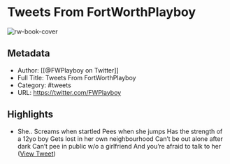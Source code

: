 # Tweets From FortWorthPlayboy

![rw-book-cover](https://pbs.twimg.com/profile_images/999510717354033152/n18k9fvm.jpg)

## Metadata
- Author: [[@FWPlayboy on Twitter]]
- Full Title: Tweets From FortWorthPlayboy
- Category: #tweets
- URL: https://twitter.com/FWPlayboy

## Highlights
- She..
  Screams when startled
  Pees when she jumps
  Has the strength of a 12yo boy
  Gets lost in her own neighbourhood 
  Can’t be out alone after dark
  Can’t pee in public w/o a girlfriend 
  And you’re afraid to talk to her ([View Tweet](https://twitter.com/FWPlayboy/status/1581240575587586048))
